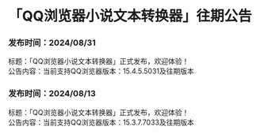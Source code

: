 # 「QQ浏览器小说文本转换器」往期公告
### 发布时间：2024/08/31
标题：「QQ浏览器小说文本转换器」正式发布，欢迎体验！  
公告内容：当前支持QQ浏览器版本：15.4.5.5031及往期版本

### 发布时间：2024/08/13
标题：「QQ浏览器小说文本转换器」正式发布，欢迎体验！  
公告内容：当前支持QQ浏览器版本：15.3.7.7033及往期版本
